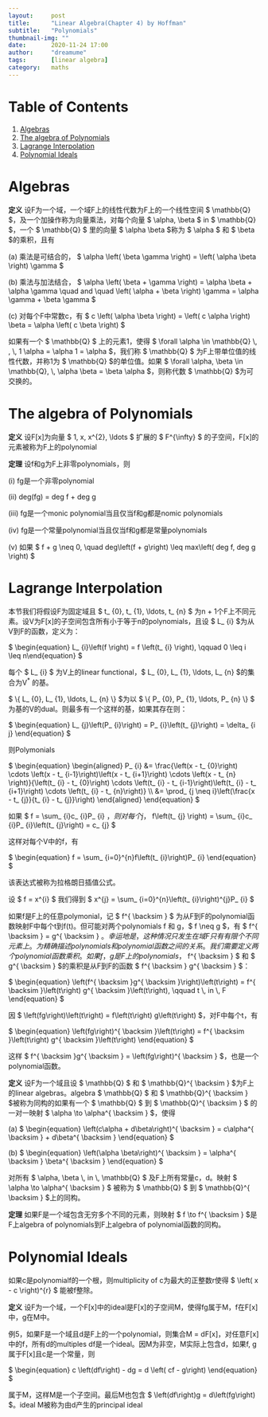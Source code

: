```yaml
---
layout:     post
title:      "Linear Algebra(Chapter 4) by Hoffman"
subtitle:   "Polynomials"
thumbnail-img: ""
date:       2020-11-24 17:00
author:     "dreamume"
tags: 		[linear algebra]
category:   maths
---
```

<head>
    <script src="https://cdn.mathjax.org/mathjax/latest/MathJax.js?config=TeX-AMS-MML_HTMLorMML" type="text/javascript"></script>
    <script type="text/x-mathjax-config">
        MathJax.Hub.Config({
            tex2jax: {
            skipTags: ['script', 'noscript', 'style', 'textarea', 'pre'],
            inlineMath: [['$','$']]
            }
        });
    </script>
</head>

# Table of Contents

1.  [Algebras](#org42f2702)
2.  [The algebra of Polynomials](#orgefd9580)
3.  [Lagrange Interpolation](#org002fa21)
4.  [Polynomial Ideals](#org53cf227)


<a id="org42f2702"></a>

# Algebras

**定义** 设F为一个域，一个域F上的线性代数为F上的一个线性空间 $ \\mathbb{Q} $，及一个加操作称为向量乘法，对每个向量 $ \\alpha, \\beta $ in $ \\mathbb{Q} $，一个 $ \\mathbb{Q} $ 里的向量 $ \\alpha \\beta $称为 $ \\alpha $ 和 $ \\beta $的乘积，且有

(a) 乘法是可结合的， $ \\alpha \\left( \\beta \\gamma \\right) = \\left( \\alpha \\beta \\right) \\gamma $

(b) 乘法与加法结合， $ \\alpha \\left( \\beta + \\gamma \\right) = \\alpha \\beta + \\alpha \\gamma \\quad and \\quad \\left( \\alpha + \\beta \\right) \\gamma = \\alpha \\gamma + \\beta \\gamma $

(c) 对每个F中常数c，有 $ c \\left( \\alpha \\beta \\right) = \\left( c \\alpha \\right) \\beta = \\alpha \\left( c \\beta \\right) $

如果有一个 $ \\mathbb{Q} $ 上的元素1，使得 $ \\forall \\alpha \\in \\mathbb{Q} \\, , \\, 1 \\alpha = \\alpha 1 = \\alpha $，我们称 $ \\mathbb{Q} $ 为F上带单位值的线性代数，并称1为 $ \\mathbb{Q} $的单位值。如果 $ \\forall \\alpha, \\beta \\in \\mathbb{Q}, \\, \\alpha \\beta = \\beta \\alpha $，则称代数 $ \\mathbb{Q} $为可交换的。


<a id="orgefd9580"></a>

# The algebra of Polynomials

**定义** 设F[x]为向量 $ 1, x, x^{2}, \\ldots $ 扩展的 $ F^{\\infty} $ 的子空间，F[x]的元素被称为F上的polynomial

**定理** 设f和g为F上非零polynomials，则

(i) fg是一个非零polynomial

(ii) deg(fg) = deg f + deg g

(iii) fg是一个monic polynomial当且仅当f和g都是nomic polynomials

(iv) fg是一个常量polynomial当且仅当f和g都是常量polynomials

(v) 如果 $ f + g \\neq 0, \\quad deg\\left(f + g\\right) \\leq max\\left( deg f, deg g \\right) $


<a id="org002fa21"></a>

# Lagrange Interpolation

本节我们将假设F为固定域且 $ t_ {0}, t_ {1}, \\ldots, t_ {n} $ 为n + 1个F上不同元素。设V为F[x]的子空间包含所有小于等于n的polynomials，且设 $ L_ {i} $为从V到F的函数，定义为：

$ \\begin{equation} L_ {i}\\left(f \\right) = f \\left(t_ {i} \\right), \\qquad 0 \\leq i \\leq n\\end{equation} $

每个 $ L_ {i} $ 为V上的linear functional，$ L_ {0}, L_ {1}, \\ldots, L_ {n} $的集合为V<sup>\*</sup> 的基。

$ \\{ L_ {0}, L_ {1}, \\ldots, L_ {n} \\} $为以 $ \\{ P_ {0}, P_ {1}, \\ldots, P_ {n} \\} $ 为基的V的dual。则最多有一个这样的基，如果其存在则：

$ \\begin{equation} L_ {j}\\left(P_ {i}\\right) = P_ {i}\\left(t_ {j}\\right) = \\delta_ {i j} \\end{equation} $

则Polymonials

$ \\begin{equation} \\begin{aligned} P_ {i} &= \\frac{\\left(x - t_ {0}\\right) \\cdots \\left(x - t_ {i-1}\\right)\\left(x - t_ {i+1}\\right) \\cdots \\left(x - t_ {n} \\right)}{\\left(t_ {i} - t_ {0}\\right) \\cdots \\left(t_ {i} - t_ {i-1}\\right)\\left(t_ {i} - t_ {i+1}\\right) \\cdots \\left(t_ {i} - t_ {n}\\right)} \\\\ &= \\prod_ {j \\neq i}\\left(\\frac{x - t_ {j}}{t_ {i} - t_ {j}}\\right) \\end{aligned} \\end{equation} $

如果 $ f = \\sum_ {i}c_ {i}P_ {i} $，则对每个j，$ f\\left(t_ {j} \\right) = \\sum_ {i}c_ {i}P_ {i}\\left(t_ {j}\\right) = c_ {j} $

这样对每个V中的f，有

$ \\begin{equation} f = \\sum_ {i=0}^{n}f\\left(t_ {i}\\right)P_ {i} \\end{equation} $

该表达式被称为拉格朗日插值公式。

设 $ f = x^{i} $ 我们得到 $ x^{j} = \\sum_ {i=0}^{n}\\left(t_ {i}\\right)^{j}P_ {i} $

如果f是F上的任意polymonial，记  $ f^{ \\backsim } $ 为从F到F的polynomial函数映射F中每个t到f(t)。但可能对两个polynomials f 和 g，$ f \\neq g $，有 $ f^{ \\backsim } = g^{ \\backsim } $。幸运地是，这种情况只发生在域F只有有限个不同元素上。为精确描述polynomials和polynomial函数之间的关系。我们需要定义两个polynomial函数乘积。如果f，g是F上的polynomials，$ f^{ \\backsim } $ 和 $ g^{ \\backsim } $的乘积是从F到F的函数 $ f^{ \\backsim } g^{ \\backsim } $：

$ \\begin{equation} \\left(f^{ \\backsim }g^{ \\backsim }\\right)\\left(t\\right) = f^{ \\backsim }\\left(t\\right) g^{ \\backsim }\\left(t\\right), \\qquad t \\, in \\, F \\end{equation} $

因 $ \\left(fg\\right)\\left(t\\right) = f\\left(t\\right) g\\left(t\\right) $，对F中每个t，有

$ \\begin{equation} \\left(fg\\right)^{ \\backsim }\\left(t\\right) = f^{ \\backsim }\\left(t\\right) g^{ \\backsim }\\left(t\\right) \\end{equation} $

这样 $ f^{ \\backsim }g^{ \\backsim } = \\left(fg\\right)^{ \\backsim } $，也是一个polynomial函数。

**定义** 设F为一个域且设 $ \\mathbb{Q} $ 和 $ \\mathbb{Q}^{ \\backsim } $为F上的linear algebras。algebra $ \\mathbb{Q} $ 和 $ \\mathbb{Q}^{ \\backsim } $被称为同构的如果有一个 $ \\mathbb{Q} $ 到 $ \\mathbb{Q}^{ \\backsim } $ 的一对一映射 $ \\alpha \\to \\alpha^{ \\backsim } $，使得

(a) $ \\begin{equation} \\left(c\\alpha + d\\beta\\right)^{ \\backsim } = c\\alpha^{ \\backsim } + d\\beta^{ \\backsim } \\end{equation} $

(b) $ \\begin{equation} \\left(\\alpha \\beta\\right)^{ \\backsim } = \\alpha^{ \\backsim } \\beta^{ \\backsim } \\end{equation} $

对所有 $ \\alpha, \\beta \\, in \\, \\mathbb{Q} $ 及F上所有常量c，d。映射 $ \\alpha \\to \\alpha^{ \\backsim } $ 被称为 $ \\mathbb{Q} $ 到 $ \\mathbb{Q}^{ \\backsim } $上的同构。

**定理** 如果F是一个域包含无穷多个不同的元素，则映射 $ f \\to f^{ \\backsim } $是F上algebra of polynomials到F上algebra of polynomial函数的同构。


<a id="org53cf227"></a>

# Polynomial Ideals

如果c是polynomialf的一个根，则multiplicity of c为最大的正整数r使得 $ \\left( x - c \\right)^{r} $ 能被f整除。

**定义** 设F为一个域，一个F[x]中的ideal是F[x]的子空间M，使得fg属于M，f在F[x]中，g在M中。

例5，如果F是一个域且d是F上的一个polynomial，则集合M = dF[x]，对任意F[x]中的f，所有d的multiples df是一个ideal。因M为非空，M实际上包含d，如果f, g属于F[x]且c是一个常量，则

$ \\begin{equation} c \\left(df\\right) - dg = d \\left( cf - g\\right) \\end{equation} $

属于M，这样M是一个子空间。最后M也包含 $ \\left(df\\right)g = d\\left(fg\\right) $。ideal M被称为由d产生的principal ideal
